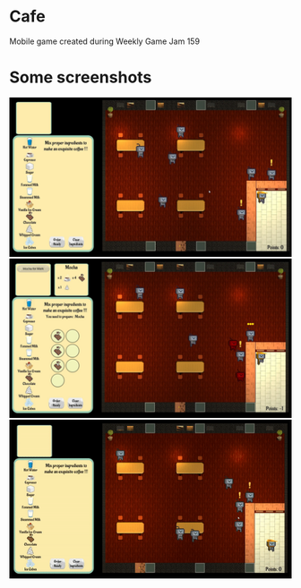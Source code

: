 # Cafe
Mobile game created during Weekly Game Jam 159
# Some screenshots
![Alt text](Media/1.jpg?raw=true)
![Alt text](Media/2.jpg?raw=true)
![Alt text](Media/cafe.gif?raw=true)
